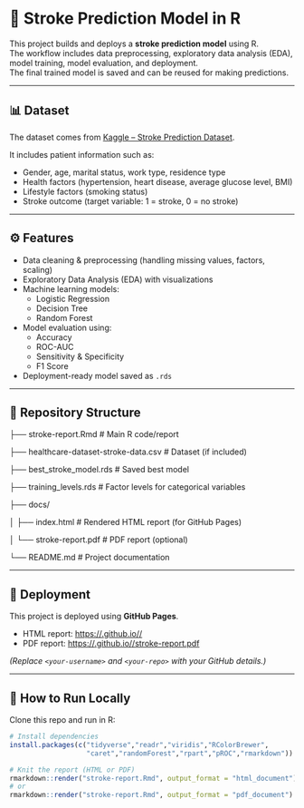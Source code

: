 # 🧠 Stroke Prediction Model in R

This project builds and deploys a **stroke prediction model** using R.  
The workflow includes data preprocessing, exploratory data analysis (EDA), model training, model evaluation, and deployment.  
The final trained model is saved and can be reused for making predictions.

---

## 📊 Dataset
The dataset comes from [Kaggle – Stroke Prediction Dataset](https://www.kaggle.com/datasets/fedesoriano/stroke-prediction-dataset).  

It includes patient information such as:
- Gender, age, marital status, work type, residence type  
- Health factors (hypertension, heart disease, average glucose level, BMI)  
- Lifestyle factors (smoking status)  
- Stroke outcome (target variable: 1 = stroke, 0 = no stroke)

---

## ⚙️ Features
- Data cleaning & preprocessing (handling missing values, factors, scaling)  
- Exploratory Data Analysis (EDA) with visualizations  
- Machine learning models:
  - Logistic Regression  
  - Decision Tree  
  - Random Forest  
- Model evaluation using:
  - Accuracy  
  - ROC-AUC  
  - Sensitivity & Specificity  
  - F1 Score  
- Deployment-ready model saved as `.rds`  

---

## 📂 Repository Structure


├── stroke-report.Rmd # Main R code/report

├── healthcare-dataset-stroke-data.csv # Dataset (if included)

├── best_stroke_model.rds # Saved best model

├── training_levels.rds # Factor levels for categorical variables

├── docs/

│ ├── index.html # Rendered HTML report (for GitHub Pages)

│ └── stroke-report.pdf # PDF report (optional)

└── README.md # Project documentation




---

## 🚀 Deployment
This project is deployed using **GitHub Pages**.  

- HTML report: [https://<your-username>.github.io/<your-repo>/](https://<your-username>.github.io/<your-repo>/)  
- PDF report: [https://<your-username>.github.io/<your-repo>/stroke-report.pdf](https://<your-username>.github.io/<your-repo>/stroke-report.pdf)

*(Replace `<your-username>` and `<your-repo>` with your GitHub details.)*

---

## 🔧 How to Run Locally
Clone this repo and run in R:

```r
# Install dependencies
install.packages(c("tidyverse","readr","viridis","RColorBrewer",
                   "caret","randomForest","rpart","pROC","rmarkdown"))

# Knit the report (HTML or PDF)
rmarkdown::render("stroke-report.Rmd", output_format = "html_document")
# or
rmarkdown::render("stroke-report.Rmd", output_format = "pdf_document")
